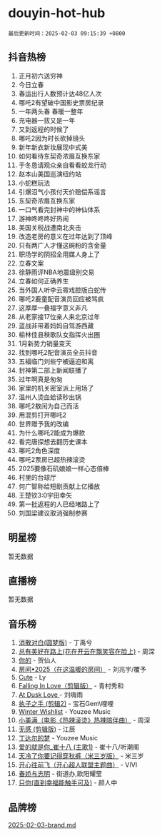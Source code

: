# douyin-hot-hub

`最后更新时间：2025-02-03 09:15:39 +0800`

## 抖音热榜

1. 正月初六送穷神
1. 今日立春
1. 春运出行人数预计达48亿人次
1. 哪吒2有望破中国影史票房纪录
1. 一年两头春 春暖一整年
1. 充电器一拔又是一年
1. 又到返程的时候了
1. 哪吒2因为时长砍掉镜头
1. 新年新衣新妆展现中式美
1. 如何看待东契奇浓眉互换东家
1. 于冬恳请观众亲自看看蛟龙行动
1. 赵本山美国巡演纽约站
1. 小蛇糕玩法
1. 引爆沼气小孩付天价赔偿系谣言
1. 东契奇浓眉互换东家
1. 一口气看完封神中的神仙体系
1. 游神咚咚咚好热闹
1. 美国关税战遭南北夹击
1. 改造老房的意义在过年达到了顶峰
1. 只有两广人才懂这碗粉的含金量
1. 职场学的阴招全用媒人身上了
1. 立春文案
1. 徐静雨评NBA地震级别交易
1. 立春如何正确养生
1. 当外国人听李云霄戏腔版白蛇传
1. 哪吒2鹿童配音演员回应被骂疯
1. 这厚厚一叠福字意义非凡
1. 从老家接17位亲人来北京过年
1. 蓝战非带着妈妈自驾游西藏
1. 榆林佳县秧歌队女指挥火出圈
1. 1月新势力销量变天
1. 找到哪吒2配音演员全员抖音
1. 五福临门刘些宁被逼迫和离
1. 封神第二部上新闻联播了
1. 过年啊真是匆匆
1. 家里的机关密室派上用场了
1. 温州人烫血蛤读秒出锅
1. 哪吒2敖闰为自己而活
1. 用混剪打开哪吒2
1. 世界赠予我的改编
1. 为什么哪吒2能成为爆款
1. 看完唐探想去翻历史课本
1. 哪吒2角色深度
1. 哪吒2票房已超热辣滚烫
1. 2025要像石矶娘娘一样心态倍棒
1. 村里的台球厅
1. 何广智称给短剧贡献上亿播放
1. 王楚钦3:0宇田幸矢
1. 第一批返程的人已经堵路上了
1. 刘国梁建议取消强制参赛

## 明星榜

暂无数据

## 直播榜

暂无数据

## 音乐榜

1. [消散对白(圆梦版)](https://sf5-hl-cdn-tos.douyinstatic.com/obj/tos-cn-ve-2774/og4jB5I5IizzoZVAAAzWgBMAsMDWoArfwBOiFs) - 丁禹兮
1. [总有美好在路上(花在开云在飘笑容在脸上)](https://sf5-hl-cdn-tos.douyinstatic.com/obj/tos-cn-ve-2774/oU5u7NwtfBIvaNhoQBszOvAlRiAoiWAVVyBMq4) - 周深
1. [你的](https://sf5-hl-cdn-tos.douyinstatic.com/obj/tos-cn-ve-2774/oYuIeKf42jB7sEV6B2upMdpYAgfrQWj0FeRegh) - 贺仙人
1. [房间•2025（在这温暖的房间）](https://sf5-hl-cdn-tos.douyinstatic.com/obj/tos-cn-ve-2774/oMzJcnT8BgIetASeBfwfEeBQVNfACiCifhfZP7g) - 刘兆宇/覆予
1. [Cute](https://sf5-hl-cdn-tos.douyinstatic.com/obj/tos-cn-ve-2774/o4IbIzHWKAAB4wsS5qMBRiiAlEBGTpQRNfFvuo) - Ly
1. [Falling In Love（剪辑版）](https://sf5-hl-cdn-tos.douyinstatic.com/obj/tos-cn-ve-2774/o8ajpA8zzgBPahbBIO8AcKGBLJezFCRd1wfP9f) - 青村秀和
1. [ At Dusk  Love ](https://sf5-hl-cdn-tos.douyinstatic.com/obj/tos-cn-ve-2774/o8CrpCf5CaYgI4ZrtQgMQAFEfuGqNnRSDQAPBc) - 刘嗨雨
1. [执子之手 (剪辑2)](https://sf5-hl-cdn-tos.douyinstatic.com/obj/tos-cn-ve-2774/oUoZLQjCc31XzqsBnBQUNgeKtYPBcgbFDwtfcu) - 宝石Gem\哩哩
1. [Winter Wishlist](https://sf3-cdn-tos.douyinstatic.com/obj/tos-cn-ve-2774/oIIgUOeamCFCVAzxN6MFRLIBlLGpUqQxeeHrLE) - Youzee Music
1. [小美满（电影《热辣滚烫》热辣陪伴曲）](https://sf5-hl-cdn-tos.douyinstatic.com/obj/tos-cn-ve-2774/o0GAn2lSgfZIDUgtevCGDQYnFg4CwnrBaxbTZL) - 周深
1. [无感 (剪辑版)](https://sf5-hl-cdn-tos.douyinstatic.com/obj/tos-cn-ve-2774/o0eIsUzJBDlQaQFC5OFlgbMEZC1TFYBftOBn6p) - 江辰
1. [丁达尔的梦](https://sf3-cdn-tos.douyinstatic.com/obj/tos-cn-ve-2774/oMU3WirUZBVQkAC9ccG5P2IQirziZM2RTInUY) - Youzee Music
1. [爱的就是你_崔十八 (主歌1)](https://sf5-hl-cdn-tos.douyinstatic.com/obj/tos-cn-ve-2774/oI5BO5DhFZ6UTcNCnZaOCBLtZ7WIMQGfgnXf5E) - 崔十八/听潮阁
1. [天冷了你要记得穿秋裤（米三岁版）](https://sf5-hl-cdn-tos.douyinstatic.com/obj/tos-cn-ve-2774/oQlIwVIDWiZ6BQilAorS7MA0AgCkQDvcZAdm1) - 米三岁
1. [开心往前飞（开心超人联盟主题曲）](https://sf5-hl-cdn-tos.douyinstatic.com/obj/tos-cn-ve-2774/9d8fb7c82cf1421fb93a9fe925275e0a) - VIVI
1. [春娇与志明](https://sf3-cdn-tos.douyinstatic.com/obj/tos-cn-ve-2774/e530d8fceb7044b39707d7f9ff54add1) - 街道办,欧阳耀莹
1. [只你(直到幸福能触手可及)](https://sf5-hl-cdn-tos.douyinstatic.com/obj/tos-cn-ve-2774/o0lBkRDzFTeaVSUz3ZZSCBVtZ5DIMQGfgmEAuE) - 颜人中

## 品牌榜

[2025-02-03-brand.md](2025-02-03-brand.md)
